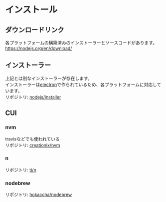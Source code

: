 # インストール

## ダウンロードリンク
各プラットフォームの構築済みのインストーラーとソースコードがあります。
https://nodejs.org/en/download/

## インストーラー
上記とは別なインストーラーが存在します。  
インストーラーは[electron](http://electron.atom.io/)で作られているため、各プラットフォームに対応しています。  
リポジトリ: [nodejs/installer](https://github.com/nodejs/installer)

## CUI
### nvm
travisなどでも使われている  
リポジトリ: [creationix/nvm](https://github.com/creationix/nvm)
### n
リポジトリ: [tj/n](https://github.com/tj/n)
### nodebrew
リポジトリ: [hokaccha/nodebrew](https://github.com/hokaccha/nodebrew)

